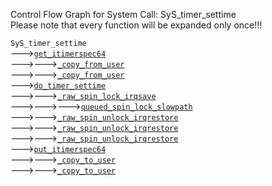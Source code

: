 Control Flow Graph for System Call: SyS_timer_settime  
Please note that every function will be expanded only once!!! 

`SyS_timer_settime`  
--->[`get_itimerspec64`](https://elixir.bootlin.com/linux/v4.14.62/ident/get_itimerspec64)  
--->--->[`_copy_from_user`](https://elixir.bootlin.com/linux/v4.14.62/ident/_copy_from_user)  
--->--->[`_copy_from_user`](https://elixir.bootlin.com/linux/v4.14.62/ident/_copy_from_user)  
--->[`do_timer_settime`](https://elixir.bootlin.com/linux/v4.14.62/ident/do_timer_settime)  
--->--->[`_raw_spin_lock_irqsave`](https://elixir.bootlin.com/linux/v4.14.62/ident/_raw_spin_lock_irqsave)  
--->--->--->[`queued_spin_lock_slowpath`](https://elixir.bootlin.com/linux/v4.14.62/ident/queued_spin_lock_slowpath)  
--->--->[`_raw_spin_unlock_irqrestore`](https://elixir.bootlin.com/linux/v4.14.62/ident/_raw_spin_unlock_irqrestore)  
--->--->[`_raw_spin_unlock_irqrestore`](https://elixir.bootlin.com/linux/v4.14.62/ident/_raw_spin_unlock_irqrestore)  
--->--->[`_raw_spin_unlock_irqrestore`](https://elixir.bootlin.com/linux/v4.14.62/ident/_raw_spin_unlock_irqrestore)  
--->[`put_itimerspec64`](https://elixir.bootlin.com/linux/v4.14.62/ident/put_itimerspec64)  
--->--->[`_copy_to_user`](https://elixir.bootlin.com/linux/v4.14.62/ident/_copy_to_user)  
--->--->[`_copy_to_user`](https://elixir.bootlin.com/linux/v4.14.62/ident/_copy_to_user)  
